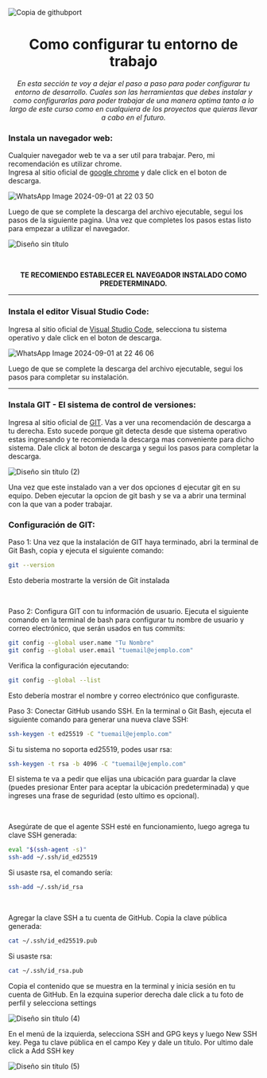 ![Copia de githubport](https://github.com/user-attachments/assets/c0bed80f-ea7e-4af3-bad7-99664e7efee9)

<h1 align="center">Como configurar tu entorno de trabajo</h1>

<p align="center"><em>En esta sección te voy a dejar el paso a paso para poder configurar tu entorno de desarrollo. Cuales son las herramientas que debes instalar y como configurarlas para poder trabajar de una manera optima tanto a lo largo de este curso como en cualquiera de los proyectos que quieras llevar a cabo en el futuro.</em></p>

<h3>Instala un navegador web:</h3>
<p>Cualquier navegador web te va a ser util para trabajar. Pero, mi recomendación es utilizar chrome. <br> Ingresa al sitio oficial de <a href="https://www.google.com/intl/es-419/chrome/dr/download/?brand=JJTC&gad_source=1&gclid=CjwKCAjwodC2BhAHEiwAE67hJO4VoiLaELcAmk7-YmwOcfvJzNhBvpVX4AhphuZGXcLa3EAwKUCA7xoCRW0QAvD_BwE&gclsrc=aw.ds">google chrome</a> y dale click en el boton de descarga.</p>

![WhatsApp Image 2024-09-01 at 22 03 50](https://github.com/user-attachments/assets/546e6950-b8c0-4ac5-a3b0-b03c02422533)
<p>Luego de que se complete la descarga del archivo ejecutable, segui los pasos de la siguiente pagina. Una vez que completes los pasos estas listo para empezar a utilizar el navegador. </p>

![Diseño sin título](https://github.com/user-attachments/assets/ef862f45-34ff-4306-a3cc-23aa4a1801b3)

<br>
<p align="center"><strong>TE RECOMIENDO ESTABLECER EL NAVEGADOR INSTALADO COMO PREDETERMINADO.</strong></p>
<hr>
<h3>Instala el editor Visual Studio Code:</h3>
<p>Ingresa al sitio oficial de <a href="https://code.visualstudio.com/download">Visual Studio Code</a>, selecciona tu sistema operativo y dale click en el boton de descarga.</p>

![WhatsApp Image 2024-09-01 at 22 46 06](https://github.com/user-attachments/assets/1b17d2de-5538-47c8-9c86-aa4f2be8ae9c)
<br>
<p>Luego de que se complete la descarga del archivo ejecutable, segui los pasos para completar su instalación.</p>
<hr>
<h3>Instala GIT - El sistema de control de versiones:</h3>
<p>Ingresa al sitio oficial de <a href="https://git-scm.com/">GIT</a>. Vas a ver una recomendación de descarga a tu derecha. Esto sucede porque git detecta desde que sistema operativo estas ingresando y te recomienda la descarga mas conveniente para dicho sistema. Dale click al boton de descarga y segui los pasos para completar la descarga.</p>

![Diseño sin título (2)](https://github.com/user-attachments/assets/4c6b73f0-7f27-4fc9-a650-7143a45352c6)
<br>
<p>Una vez que este instalado van a ver dos opciones d ejecutar git en su equipo. Deben ejecutar la opcion de git bash y se va a abrir una terminal con la que van a poder trabajar.</p>
<h3>Configuración de GIT:</h3>
<p>Paso 1: Una vez que la instalación de GIT haya terminado, abri la terminal de Git Bash, copia y ejecuta el siguiente comando:</p>

```bash
git --version
```

<p>Esto deberia mostrarte la versión de Git instalada</p>
<br>
<p>Paso 2: Configura GIT con tu información de usuario. Ejecuta el siguiente comando en la terminal de bash para configurar tu nombre de usuario y correo electrónico, que serán usados en tus commits:</p>

```bash
git config --global user.name "Tu Nombre"
git config --global user.email "tuemail@ejemplo.com"
```

<p>Verifica la configuración ejecutando:</p>

```bash
git config --global --list
```

<p>Esto debería mostrar el nombre y correo electrónico que configuraste.</p>

<p>Paso 3: Conectar GitHub usando SSH. En la terminal o Git Bash, ejecuta el siguiente comando para generar una nueva clave SSH:</p>

```bash
ssh-keygen -t ed25519 -C "tuemail@ejemplo.com"
```

<p>Si tu sistema no soporta ed25519, podes usar rsa:</p>

```bash
ssh-keygen -t rsa -b 4096 -C "tuemail@ejemplo.com"
```

<p>El sistema te va a pedir que elijas una ubicación para guardar la clave (puedes presionar Enter para aceptar la ubicación predeterminada) y que ingreses una frase de seguridad (esto ultimo es opcional).</p>
<br>
<p>Asegúrate de que el agente SSH esté en funcionamiento, luego agrega tu clave SSH generada:</p>

```bash
eval "$(ssh-agent -s)"
ssh-add ~/.ssh/id_ed25519
```

<p>Si usaste rsa, el comando sería:</p>

```bash
ssh-add ~/.ssh/id_rsa
```
<br>
<p>Agregar la clave SSH a tu cuenta de GitHub. Copia la clave pública generada:</p>

```bash
cat ~/.ssh/id_ed25519.pub
```

<p>Si usaste rsa:</p>

```bash
cat ~/.ssh/id_rsa.pub
```

<p>Copia el contenido que se muestra en la terminal y inicia sesión en tu cuenta de GitHub. En la ezquina superior derecha dale click a tu foto de perfil y selecciona settings</p>

![Diseño sin título (4)](https://github.com/user-attachments/assets/b6af2d6e-3297-4251-b694-0b59f87bec34)

<p>En el menú de la izquierda, selecciona SSH and GPG keys y luego New SSH key. Pega tu clave pública en el campo Key y dale un título. Por ultimo dale click a Add SSH key</p>

![Diseño sin título (5)](https://github.com/user-attachments/assets/1e10dc22-9709-473c-b242-7e356357152b)
